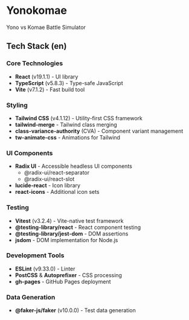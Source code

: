 # Yonokomae

Yono vs Komae Battle Simulator

## Tech Stack (en)

### Core Technologies

- **React** (v19.1.1) - UI library
- **TypeScript** (v5.8.3) - Type-safe JavaScript
- **Vite** (v7.1.2) - Fast build tool

### Styling

- **Tailwind CSS** (v4.1.12) - Utility-first CSS framework
- **tailwind-merge** - Tailwind class merging
- **class-variance-authority** (CVA) - Component variant management
- **tw-animate-css** - Animations for Tailwind

### UI Components

- **Radix UI** - Accessible headless UI components
    - @radix-ui/react-separator
    - @radix-ui/react-slot
- **lucide-react** - Icon library
- **react-icons** - Additional icon sets

### Testing

- **Vitest** (v3.2.4) - Vite-native test framework
- **@testing-library/react** - React component testing
- **@testing-library/jest-dom** - DOM assertions
- **jsdom** - DOM implementation for Node.js

### Development Tools

- **ESLint** (v9.33.0) - Linter
- **PostCSS** & **Autoprefixer** - CSS processing
- **gh-pages** - GitHub Pages deployment

### Data Generation

- **@faker-js/faker** (v10.0.0) - Test data generation


